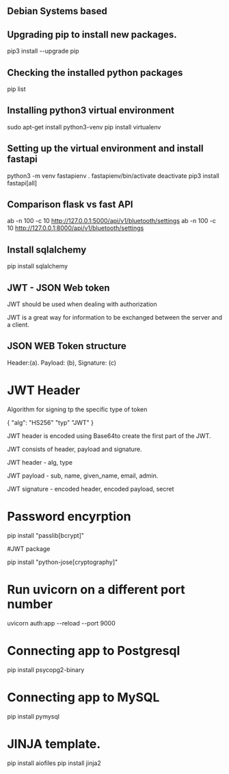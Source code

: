 ## Debian Systems based

## Upgrading pip to install new packages.
pip3 install --upgrade pip

## Checking the installed python packages
pip list

## Installing python3 virtual environment
sudo apt-get install python3-venv
pip install virtualenv

## Setting up the virtual environment and install fastapi
python3 -m venv fastapienv
. fastapienv/bin/activate
deactivate
pip3 install fastapi[all]

## Comparison flask vs fast API

ab -n 100 -c 10 http://127.0.0.1:5000/api/v1/bluetooth/settings
ab -n 100 -c 10 http://127.0.0.1:8000/api/v1/bluetooth/settings



## Install sqlalchemy
pip install sqlalchemy


## JWT - JSON Web token

JWT should be used when dealing with authorization

JWT is a great way for information to be exchanged between the server and a client.

## JSON WEB Token structure

Header:(a). Payload: (b), Signature: (c)

# JWT Header
 Algorithm for signing
 tp the specific type  of token

 {
     "alg": "HS256"
     "typ" "JWT"
 }

JWT header is encoded using Base64to create the first part of the JWT.

JWT consists of header, payload and signature.

JWT header - alg, type

JWT payload - sub, name, given_name, email, admin.

JWT signature - encoded header, encoded payload, secret


# Password encyrption

pip install "passlib[bcrypt]"

#JWT package 

pip install "python-jose[cryptography]"

# Run uvicorn on a different port number 
uvicorn  auth:app --reload --port 9000

# Connecting app to Postgresql 
 pip install psycopg2-binary


 # Connecting app to MySQL
 pip install pymysql

 # JINJA template.

 pip install aiofiles 
pip install jinja2


